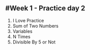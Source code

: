 ## #Week 1 - Practice day 2

1. I Love Practice
2. Sum of Two Numbers
3. Variables
4. N Times
5. Divisible By 5 or Not